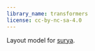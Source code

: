 ```yaml
---
library_name: transformers
license: cc-by-nc-sa-4.0
---
```


Layout model for [surya](https://www.github.com/VikParuchuri/surya).